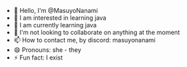 - 👋 Hello, I'm @MasuyoNanami
- 👀 I am interested in learning java
- 🌱 I am currently learning java
- 💞️ I'm not looking to collaborate on anything at the moment
- 📫 How to contact me, by discord: masuyonanami
- 😄 Pronouns: she - they
- ⚡ Fun fact: I exist

<!---
MasuyoNanami/MasuyoNanami is a ✨ special ✨ repository because its `README.md` (this file) appears on your GitHub profile.
You can click the Preview link to take a look at your changes.
--->
